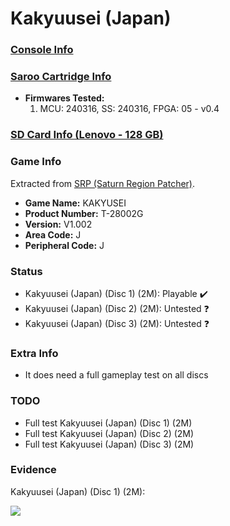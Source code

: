 # Kakyuusei (Japan)

### [Console Info](../../../../Info/Consoles/VA13/README.md)

### [Saroo Cartridge Info](../../../../Info/Cartridges/RetroGameParadiseStore/1.32F/README.md)

- <b>Firmwares Tested:</b>
  1. MCU: 240316, SS: 240316, FPGA: 05 - v0.4

### [SD Card Info (Lenovo - 128 GB)](../../../../Info/SdCards/Lenovo/128GB/fat32/README.md)

### Game Info

Extracted from [SRP (Saturn Region Patcher)](https://segaxtreme.net/resources/saturn-region-patcher.81/download).

- <b>Game Name:</b> KAKYUSEI
- <b>Product Number:</b> T-28002G
- <b>Version:</b> V1.002
- <b>Area Code:</b> J
- <b>Peripheral Code:</b> J

### Status

- Kakyuusei (Japan) (Disc 1) (2M): Playable :heavy_check_mark:
- Kakyuusei (Japan) (Disc 2) (2M): Untested :question:
- Kakyuusei (Japan) (Disc 3) (2M): Untested :question:

### Extra Info

- It does need a full gameplay test on all discs

### TODO

- Full test Kakyuusei (Japan) (Disc 1) (2M)
- Full test Kakyuusei (Japan) (Disc 2) (2M)
- Full test Kakyuusei (Japan) (Disc 3) (2M)

### Evidence

Kakyuusei (Japan) (Disc 1) (2M):

[![](https://img.youtube.com/vi/m4ZoMw89y7c/0.jpg)](https://www.youtube.com/watch?v=m4ZoMw89y7c)
